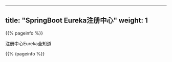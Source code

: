 
---
title: "SpringBoot Eureka注册中心"
weight: 1
---

{{% pageinfo %}}

注册中心Eureka全知道

{{% /pageinfo %}}
